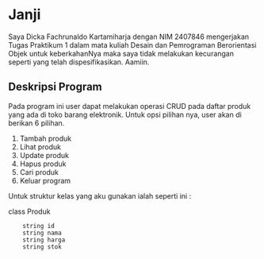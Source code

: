 # Janji
Saya Dicka Fachrunaldo Kartamiharja dengan NIM 2407846 mengerjakan Tugas Praktikum 1 dalam mata kuliah Desain dan Pemrograman Berorientasi Objek untuk keberkahanNya maka saya tidak melakukan kecurangan seperti yang telah dispesifikasikan. Aamiin.

## Deskripsi Program
Pada program ini user dapat melakukan operasi CRUD pada daftar produk yang ada di toko barang elektronik. Untuk opsi pilihan nya, user akan di berikan 6 pilihan.
1. Tambah produk
2. Lihat produk
3. Update produk
4. Hapus produk
5. Cari produk
6. Keluar program

Untuk struktur kelas yang aku gunakan ialah seperti ini :

class Produk

        string id
        string nama
        string harga
        string stok

